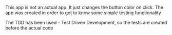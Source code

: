 This app is not an actual app. It just changes the button color on click.
The app was created in order to get to know some simple testing functionality

The TDD has been used - Test Driven Development, so the tests are created before the actual code
